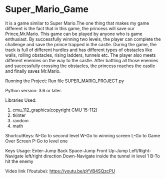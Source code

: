 # Super_Mario_Game
It is a game similar to Super Mario.The one thing that makes my game different is the fact that in this game, the princess will save our Prince,Mr.Mario. This game can be played by anyone who is game enthusiast. By successfully winning two levels, the player can complete the challenge and save the prince trapped in the castle. During the game, the track is full of different hurdles and has different types of obstacles like walls, rolling obstacles, rising ladders, tunnels etc. The player also meets different enemies on the way to the castle. After battling all those enemies and successfully crossing the obstacles, the princess reaches the castle and finally saves Mr.Mario.

Running the Project:
Run file SUPER_MARIO_PROJECT.py

Python version: 3.6 or later.

Libraries Used:
1. cmu_112_graphics(copyright CMU 15-112)
2. tkinter 
3. random
4. math

ShortcutKeys:
N-Go to second level
W-Go to winning screen
L-Go to Game Over Screen
P-Go to level one

Keys Usage:
Enter-Jump Back
Space-Jump Front
Up-Jump 
Left/Right-Navigate left/right direction
Down-Navigate inside the tunnel in level 1
B-To hit the enemy

Video link (Youtube): https://youtu.be/pYVB4SQzcPU


